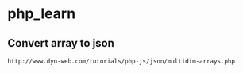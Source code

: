 # php_learn

## Convert array to json
```
http://www.dyn-web.com/tutorials/php-js/json/multidim-arrays.php
```
